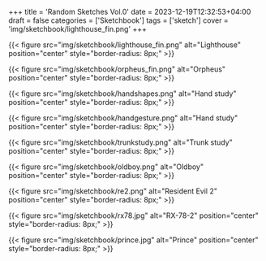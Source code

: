 +++
title = 'Random Sketches Vol.0'
date = 2023-12-19T12:32:53+04:00
draft = false
categories = ['Sketchbook']
tags = ['sketch']
cover = 'img/sketchbook/lighthouse_fin.png'
+++

{{< figure src="img/sketchbook/lighthouse_fin.png" alt="Lighthouse" position="center" style="border-radius: 8px;" >}}

{{< figure src="img/sketchbook/orpheus_fin.png" alt="Orpheus" position="center" style="border-radius: 8px;" >}}

{{< figure src="img/sketchbook/handshapes.png" alt="Hand study" position="center" style="border-radius: 8px;" >}}

{{< figure src="img/sketchbook/handgesture.png" alt="Hand study" position="center" style="border-radius: 8px;" >}}

{{< figure src="img/sketchbook/trunkstudy.png" alt="Trunk study" position="center" style="border-radius: 8px;" >}}

{{< figure src="img/sketchbook/oldboy.png" alt="Oldboy" position="center" style="border-radius: 8px;" >}}

{{< figure src="img/sketchbook/re2.png" alt="Resident Evil 2" position="center" style="border-radius: 8px;" >}}

{{< figure src="img/sketchbook/rx78.jpg" alt="RX-78-2" position="center" style="border-radius: 8px;" >}}

{{< figure src="img/sketchbook/prince.jpg" alt="Prince" position="center" style="border-radius: 8px;" >}}





